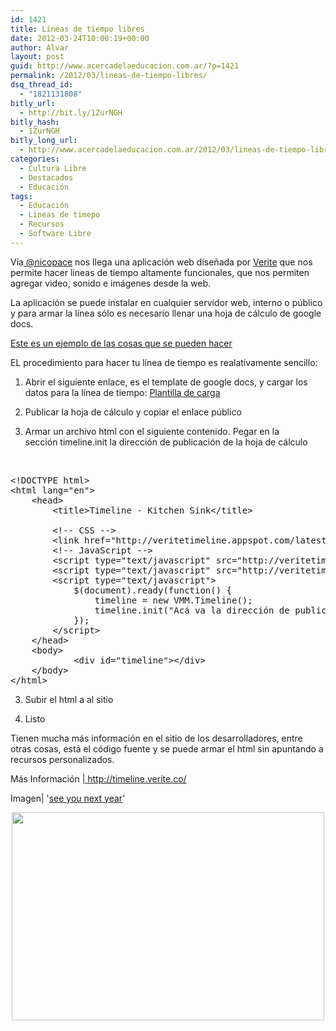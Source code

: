 ```yaml
---
id: 1421
title: Líneas de tiempo libres
date: 2012-03-24T10:00:19+00:00
author: Alvar
layout: post
guid: http://www.acercadelaeducacion.com.ar/?p=1421
permalink: /2012/03/lineas-de-tiempo-libres/
dsq_thread_id:
  - "1821131808"
bitly_url:
  - http://bit.ly/1ZurNGH
bitly_hash:
  - 1ZurNGH
bitly_long_url:
  - http://www.acercadelaeducacion.com.ar/2012/03/lineas-de-tiempo-libres/
categories:
  - Cultura Libre
  - Destacados
  - Educación
tags:
  - Educación
  - Lineas de timepo
  - Recursos
  - Software Libre
---
```

Vía<a title="Twitter de Nico" href="http://twitter.com/nicopace" target="_blank"> @nicopace</a> nos llega una aplicación web diseñada por <a title="Verite" href="http://timeline.verite.co/" target="_blank">Verite</a> que nos permite hacer lineas de tiempo altamente funcionales, que nos permiten agregar video, sonido e imágenes desde la web.

La aplicación se puede instalar en cualquier servidor web, interno o público y para armar la línea sólo es necesario llenar una hoja de cálculo de google docs.

<a title="Línea de tiempo de ejemplo" href="http://www.acercadelaeducacion.com.ar/lineadetiempo/lineadetiempo.html" target="_blank">Este es un ejemplo de las cosas que se pueden hacer</a>

EL procedimiento para hacer tu línea de tiempo es realativamente sencillo:

1. Abrir el siguiente enlace, es el template de google docs, y cargar los datos para la línea de tiempo: <a title="Plantilla de carga de la Línea de Tiempo" href="https://docs.google.com/a/digitalartwork.net/previewtemplate?id=0AppSVxABhnltdEhzQjQ4MlpOaldjTmZLclQxQWFTOUE&amp;mode=public" target="_blank">Plantilla de carga</a>

2. Publicar la hoja de cálculo y copiar el enlace público

1. Armar un archivo html con el siguiente contenido. Pegar en la sección timeline.init la dirección de publicación de la hoja de cálculo

&nbsp;
<pre class="brush:xml">&lt;!DOCTYPE html&gt;
&lt;html lang="en"&gt;
	&lt;head&gt;
		&lt;title&gt;Timeline - Kitchen Sink&lt;/title&gt;

		&lt;!-- CSS --&gt;
		&lt;link href="http://veritetimeline.appspot.com/latest/timeline.css" rel="stylesheet"&gt;
		&lt;!-- JavaScript --&gt;
		&lt;script type="text/javascript" src="http://veritetimeline.appspot.com/latest/jquery-min.js"&gt;&lt;/script&gt;
		&lt;script type="text/javascript" src="http://veritetimeline.appspot.com/latest/timeline-min.js"&gt;&lt;/script&gt;
		&lt;script type="text/javascript"&gt;
			$(document).ready(function() {
				timeline = new VMM.Timeline();
				timeline.init("Acá va la dirección de publicación web de tu hoja de cálculo");
			});
		&lt;/script&gt;
	&lt;/head&gt;
	&lt;body&gt;
			&lt;div id="timeline"&gt;&lt;/div&gt;
	&lt;/body&gt;
&lt;/html&gt;</pre>
3. Subir el html a al sitio

4. Listo

Tienen mucha más información en el sitio de los desarrolladores, entre otras cosas, está el código fuente y se puede armar el html sin apuntando a recursos personalizados.

Más Información |<a title="Página de la línea de tiempo" href="http://timeline.verite.co/" target="_blank"> http://timeline.verite.co/</a>

Imagen| '<a href="http://www.flickr.com/photos/73645804@N00/2407216495">see you next year</a>'
<p style="text-align: center;"><a href="http://www.flickr.com/photos/wwworks/2407216495/"><img class="aligncenter" src="http://farm4.staticflickr.com/3231/2407216495_f670915b54.jpg" alt="" width="500" height="333" /></a></p>
&nbsp;